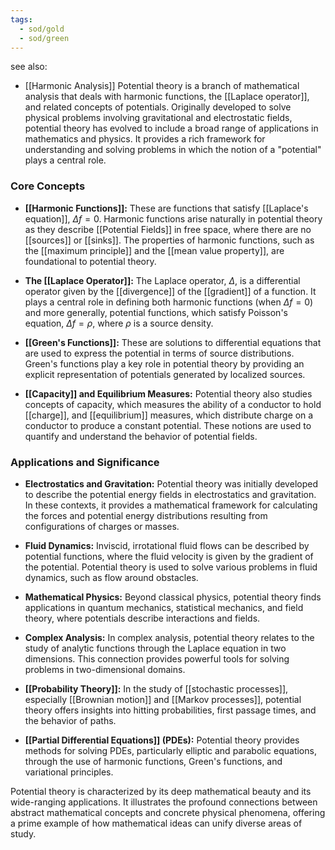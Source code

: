 ```yaml
---
tags:
  - sod/gold
  - sod/green
---
```

see also:
- [[Harmonic Analysis]]
Potential theory is a branch of mathematical analysis that deals with harmonic functions, the [[Laplace operator]], and related concepts of potentials. Originally developed to solve physical problems involving gravitational and electrostatic fields, potential theory has evolved to include a broad range of applications in mathematics and physics. It provides a rich framework for understanding and solving problems in which the notion of a "potential" plays a central role.

### Core Concepts

- **[[Harmonic Functions]]:** These are functions that satisfy [[Laplace's equation]], $\Delta f = 0$. Harmonic functions arise naturally in potential theory as they describe [[Potential Fields]] in free space, where there are no [[sources]] or [[sinks]]. The properties of harmonic functions, such as the [[maximum principle]] and the [[mean value property]], are foundational to potential theory.

- **The [[Laplace Operator]]:** The Laplace operator, $\Delta$, is a differential operator given by the [[divergence]] of the [[gradient]] of a function. It plays a central role in defining both harmonic functions (when $\Delta f = 0$) and more generally, potential functions, which satisfy Poisson's equation, $\Delta f = \rho$, where $\rho$ is a source density.

- **[[Green's Functions]]:** These are solutions to differential equations that are used to express the potential in terms of source distributions. Green's functions play a key role in potential theory by providing an explicit representation of potentials generated by localized sources.

- **[[Capacity]] and Equilibrium Measures:** Potential theory also studies concepts of capacity, which measures the ability of a conductor to hold [[charge]], and [[equilibrium]] measures, which distribute charge on a conductor to produce a constant potential. These notions are used to quantify and understand the behavior of potential fields.

### Applications and Significance

- **Electrostatics and Gravitation:** Potential theory was initially developed to describe the potential energy fields in electrostatics and gravitation. In these contexts, it provides a mathematical framework for calculating the forces and potential energy distributions resulting from configurations of charges or masses.

- **Fluid Dynamics:** Inviscid, irrotational fluid flows can be described by potential functions, where the fluid velocity is given by the gradient of the potential. Potential theory is used to solve various problems in fluid dynamics, such as flow around obstacles.

- **Mathematical Physics:** Beyond classical physics, potential theory finds applications in quantum mechanics, statistical mechanics, and field theory, where potentials describe interactions and fields.

- **Complex Analysis:** In complex analysis, potential theory relates to the study of analytic functions through the Laplace equation in two dimensions. This connection provides powerful tools for solving problems in two-dimensional domains.

- **[[Probability Theory]]:** In the study of [[stochastic processes]], especially [[Brownian motion]] and [[Markov processes]], potential theory offers insights into hitting probabilities, first passage times, and the behavior of paths.

- **[[Partial Differential Equations]] (PDEs):** Potential theory provides methods for solving PDEs, particularly elliptic and parabolic equations, through the use of harmonic functions, Green's functions, and variational principles.

Potential theory is characterized by its deep mathematical beauty and its wide-ranging applications. It illustrates the profound connections between abstract mathematical concepts and concrete physical phenomena, offering a prime example of how mathematical ideas can unify diverse areas of study.